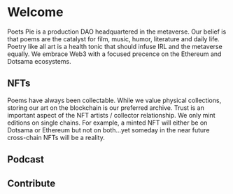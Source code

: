 # Welcome

Poets Pie is a production DAO headquartered in the metaverse.  Our belief is that poems are the catalyst for film, music, humor, literature and daily life.  Poetry like all art is a health tonic that should infuse IRL and the metaverse equally.  We embrace Web3 with a focused precence on the Ethereum and Dotsama ecosystems.    


## NFTs

Poems have always been collectable.  While we value physical collections, storing our art on the blockchain is our preferred archive.  Trust is an important aspect of the NFT artists / collector relationship.  We only mint editions on single chains.  For example, a minted NFT will either be on Dotsama or Ethereum but not on both...yet someday in the near future cross-chain NFTs will be a reality.  

## Podcast


## Contribute

